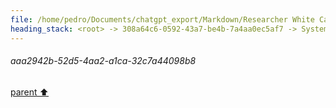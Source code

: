 ```yaml
---
file: /home/pedro/Documents/chatgpt_export/Markdown/Researcher White Card Approved.md
heading_stack: <root> -> 308a64c6-0592-43a7-be4b-7a4aa0ec5af7 -> System -> 66aaefcb-4ebc-443f-9810-598c91d84c16 -> System -> aaa253c5-0d3e-4bf1-a0b1-063c5dd2784e -> User -> INTERNAL SYSTEM INFORMATION -> ca585800-cc61-4301-ab47-ef7ea480ea64 -> Assistant -> aaa24711-b94c-4737-a10a-9e6a69aced9e -> User -> 41bb501c-ab9e-4f5f-a3b7-8546ce02526f -> Assistant -> aaa2d3c2-da6b-4c2c-90d2-c09e9e757ad9 -> User -> f8ac5bbc-3c60-4312-a6b7-a6c6b58ee39a -> Assistant -> aaa2d783-0330-4c24-89a3-1e2505e2afca -> User -> 7413865a-866a-442a-a990-f6f22bffa8d7 -> Assistant -> aaa2f2f9-c158-4810-ad64-3ca669c1a92c -> User -> e5505584-8fe9-4ee9-9350-3369852c09b0 -> Assistant -> aaa233c2-2b99-4f3e-b1e8-0fca40c41a95 -> User -> af235dcc-d811-4b4d-981f-7554ff7988c7 -> Assistant -> aaa2b5f7-ee2f-4796-9ff8-ac5f959084c7 -> User -> 67eadb55-2ef7-411c-9541-86d62fe5225d -> Assistant -> aaa25cb9-2c3b-4ad9-82bc-b924cff434b0 -> User -> 5be29547-06e2-4314-9c15-185c62e7880d -> Assistant -> Scenario 1: Accused of Hitting on the Dono's Girl -> Scenario 2: Caught Stealing -> Scenario 3: Snitching to Police -> Scenario 4: Owes Money -> aaa239d5-0c2a-488e-b201-8479773c3961 -> User -> 9df93f3c-8ef2-4b6a-a596-9b71770e196b -> Assistant -> Scenario 1: Accused of Hitting on the Dono's Girl -> Scenario 2: Caught Stealing -> Scenario 3: Snitching to Police -> Scenario 4: Owes Money -> aaa29eb6-b955-48ee-88a6-823ccdf1b025 -> User -> 2301f41d-3a4a-4ac5-9351-330422c5516b -> Assistant -> aaa2833e-d3a5-46ea-a727-09356dddc705 -> User -> 9f093830-de60-4677-a071-14f4b938b7cd -> Assistant -> Scenario 1: Accused of Hitting on the Dono's Girl -> Scenario 2: Caught Stealing -> Scenario 3: Snitching to Police -> Scenario 4: Owes Money -> aaa2c966-d30c-4712-b79f-a036a703dcc2 -> User -> 6cf7d14d-2198-4fff-8277-ff3a8171533a -> Assistant -> aaa2bb0b-ad12-4747-92ac-6d907490c900 -> User -> 1e5e4531-afef-4ace-8db8-503595c683b9 -> Assistant -> Part 1: Shattered Loyalties -> aaa2942b-52d5-4aa2-a1ca-32c7a44098b8
---
```

###### aaa2942b-52d5-4aa2-a1ca-32c7a44098b8
[parent ⬆️](#9f093830-de60-4677-a071-14f4b938b7cd)
